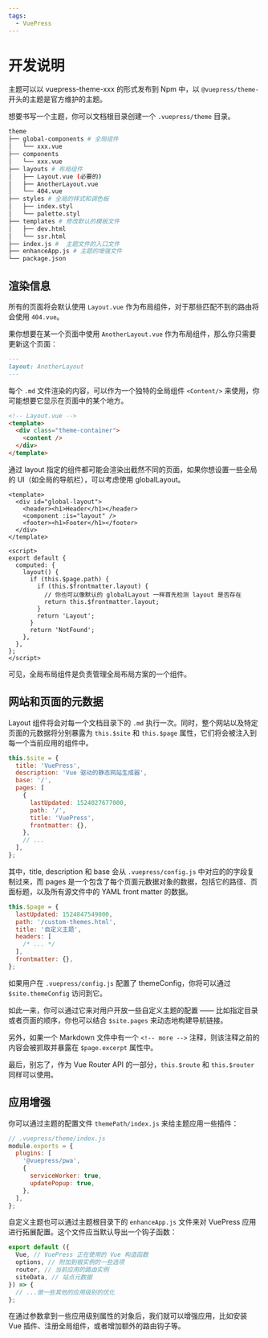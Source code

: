 ```yaml
---
tags:
  - VuePress
---
```


# 开发说明

主题可以以 vuepress-theme-xxx 的形式发布到 Npm 中，以 `@vuepress/theme-` 开头的主题是官方维护的主题。

想要书写一个主题，你可以文档根目录创建一个 `.vuepress/theme` 目录。

<!-- more -->

```bash
theme
├── global-components # 全局组件
│   └── xxx.vue
├── components
│   └── xxx.vue
├── layouts # 布局组件
│   ├── Layout.vue (必要的)
│   ├── AnotherLayout.vue
│   └── 404.vue
├── styles # 全局的样式和调色板
│   ├── index.styl
│   └── palette.styl
├── templates # 修改默认的模板文件
│   ├── dev.html
│   └── ssr.html
├── index.js #  主题文件的入口文件
├── enhanceApp.js # 主题的增强文件
└── package.json
```

## 渲染信息

所有的页面将会默认使用 `Layout.vue` 作为布局组件，对于那些匹配不到的路由将会使用 `404.vue`。

果你想要在某一个页面中使用 `AnotherLayout.vue` 作为布局组件，那么你只需要更新这个页面：

```md
---
layout: AnotherLayout
---
```

每个 `.md` 文件渲染的内容，可以作为一个独特的全局组件 `<Content/>` 来使用，你可能想要它显示在页面中的某个地方。

```html
<!-- Layout.vue -->
<template>
  <div class="theme-container">
    <content />
  </div>
</template>
```

通过 layout 指定的组件都可能会渲染出截然不同的页面，如果你想设置一些全局的 UI（如全局的导航栏），可以考虑使用 globalLayout。

```vue
<template>
  <div id="global-layout">
    <header><h1>Header</h1></header>
    <component :is="layout" />
    <footer><h1>Footer</h1></footer>
  </div>
</template>

<script>
export default {
  computed: {
    layout() {
      if (this.$page.path) {
        if (this.$frontmatter.layout) {
          // 你也可以像默认的 globalLayout 一样首先检测 layout 是否存在
          return this.$frontmatter.layout;
        }
        return 'Layout';
      }
      return 'NotFound';
    },
  },
};
</script>
```

可见，全局布局组件是负责管理全局布局方案的一个组件。

## 网站和页面的元数据

Layout 组件将会对每一个文档目录下的 `.md` 执行一次。同时，整个网站以及特定页面的元数据将分别暴露为 `this.$site` 和 `this.$page` 属性，它们将会被注入到每一个当前应用的组件中。

```js
this.$site = {
  title: 'VuePress',
  description: 'Vue 驱动的静态网站生成器',
  base: '/',
  pages: [
    {
      lastUpdated: 1524027677000,
      path: '/',
      title: 'VuePress',
      frontmatter: {},
    },
    // ...
  ],
};
```

其中，title, description 和 base 会从 `.vuepress/config.js` 中对应的的字段复制过来，而 pages 是一个包含了每个页面元数据对象的数据，包括它的路径、页面标题，以及所有源文件中的 YAML front matter 的数据。

```js
this.$page = {
  lastUpdated: 1524847549000,
  path: '/custom-themes.html',
  title: '自定义主题',
  headers: [
    /* ... */
  ],
  frontmatter: {},
};
```

如果用户在 `.vuepress/config.js` 配置了 themeConfig，你将可以通过 `$site.themeConfig` 访问到它。

如此一来，你可以通过它来对用户开放一些自定义主题的配置 —— 比如指定目录或者页面的顺序，你也可以结合 `$site.pages` 来动态地构建导航链接。

另外，如果一个 Markdown 文件中有一个 `<!-- more -->` 注释，则该注释之前的内容会被抓取并暴露在 `$page.excerpt` 属性中。

最后，别忘了，作为 Vue Router API 的一部分，`this.$route` 和 `this.$router` 同样可以使用。

## 应用增强

你可以通过主题的配置文件 `themePath/index.js` 来给主题应用一些插件：

```js
// .vuepress/theme/index.js
module.exports = {
  plugins: [
    '@vuepress/pwa',
    {
      serviceWorker: true,
      updatePopup: true,
    },
  ],
};
```

自定义主题也可以通过主题根目录下的 `enhanceApp.js` 文件来对 VuePress 应用进行拓展配置。这个文件应当默认导出一个钩子函数：

```js
export default ({
  Vue, // VuePress 正在使用的 Vue 构造函数
  options, // 附加到根实例的一些选项
  router, // 当前应用的路由实例
  siteData, // 站点元数据
}) => {
  // ...做一些其他的应用级别的优化
};
```

在通过参数拿到一些应用级别属性的对象后，我们就可以增强应用，比如安装 Vue 插件、注册全局组件，或者增加额外的路由钩子等。
